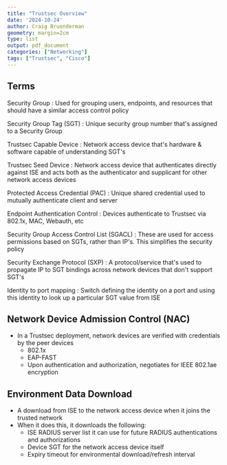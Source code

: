 ```yaml
---
title: "Trustsec Overview"
date: '2024-10-24'
author: Craig Bruenderman
geometry: margin=2cm
type: list
output: pdf_document
categories: ["Networking"]
tags: ["Trustsec", "Cisco"]
---
```


## Terms

Security Group
: Used for grouping users, endpoints, and resources that should have a similar access control policy

Security Group Tag (SGT)
: Unique security group number that's assigned to a Security Group

Trustsec Capable Device
: Network access device that's hardware & software capable of understanding SGT's

Trustsec Seed Device
: Network access device that authenticates directly against ISE and acts both as the authenticator and supplicant for other network access devices

Protected Access Credential (PAC)
: Unique shared credential used to mutually authenticate client and server

Endpoint Authentication Control
: Devices authenticate to Trustsec via 802.1x, MAC, Webauth, etc

Security Group Access Control List (SGACL)
: These are used for access permissions based on SGTs, rather than IP's. This simplifies the security policy

Security Exchange Protocol (SXP)
: A protocol/service that's used to propagate IP to SGT bindings across network devices that don't support SGT's

Identity to port mapping
: Switch defining the identity on a port and using this identity to look up a particular SGT value from ISE

## Network Device Admission Control (NAC)
* In a Trustsec deployment, network devices are verified with credentials by the peer devices
  * 802.1x
  * EAP-FAST
  * Upon authentication and authorization, negotiates for IEEE 802.1ae encryption

## Environment Data Download
* A download from ISE to the network access device when it joins the trusted network
* When it does this, it downloads the following:
  * ISE RADIUS server list it can use for future RADIUS authentications and authorizations
  * Device SGT for the network access device itself
  * Expiry timeout for environmental download/refresh interval
